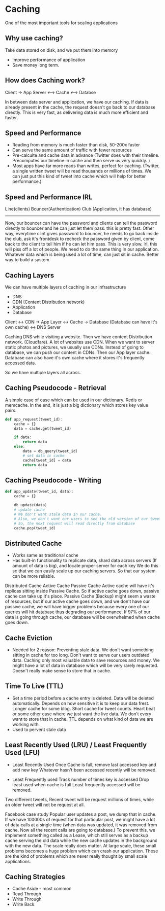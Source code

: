# Caching

One of the most important tools for scaling applications

## Why use caching?
Take data stored on disk, and we put them into memory
- Improve performance of application
- Save money long term.

## How does Caching work?

Client -> App Server <--> Cache <--> Databse

In between data server and application, we have our caching. 
If data is already present in the cache, the request doesn't go back to our database directly. This is very fast, as delivering data is much more efficient and faster.

## Speed and Performance
- Reading from memory is much faster than disk, 50-200x faster
- Can serve the same amount of traffic with fewer resources
- Pre-calculte and cache data in advance (Twitter does with their timeline. Precomputes our timeline in cache and then serve us very quickly. )
- Most apps have far more reads than writes, perfect for caching. 
(Twitter, a single written tweet will be read thousands or millions of times. We can just put this kind of tweet into cache which will help for better performance.)

## Speed and Performance IRL

Line(clients)        Bouncer(Authentication)         Club (Application, it has database)
----                    -                               ----------

Now, our bouncer can have the password and clients can tell the password directly to bouncer and he can just let them pass. 
this is pretty fast.
Other way, everytime clint gives password to bouncer, he needs to go back inside the club, ask it's frontdesk to recheck the password given by client, come back to the client to tell him if he can let him pass. This is very slow. Irl, this will piss off a lot of people. We need to do the same thing in our application. Whatever data which is being used a lot of time, can just sit in cache. Better way to build a system.

## Caching Layers
We can have multiple layers of caching in our infrastructure
- DNS
- CDN (Content Distribution network)
- Application
- Database


Client <-> CDN          -> App Layer <-> Cache -> Database (Database can have it's own cache)
       <-> DNS Server

Caching DNS while visiting a website.
Then we have content Distribution network. (Cloudfare). 
A lot of websites use CDN. When we want to server static photos and pictures, we usually use CDNs. Instead of going to database, we can push our content in CDNs.
Then our App layer cache. 
Database can also have it's own cache where it stores it's frequently accessed data.

So we have multiple layers all across.

## Caching Pseudocode - Retrieval
A simple case of case which can be used in our dictionary.
Redis or memcache. In the end, it is just a big dictionary which stores key value pairs.
```python
def app_request(tweet_id):
    cache = {}
    data = cache.get(tweet_id)

    if data:
        return data
    else:
        data = db_query(tweet_id)
        # set data in cache
        cache[tweet_id] = data
        return data
```

## Caching Pseudocode - Writing
```python
def app_update(tweet_id, data):
    cache = {}

    db_update(data)
    # update cache
    # We don't want stale data in our cache.
    # Also, we don't want our users to see the old version of our tweet.
    # So, the next request will read directly from database
    cache.pop(tweet_id)
```

## Distributed Cache
- Works same as traditional cache
- Has built-in functionality to replicate data, shard data across servers (If amount of data is big), and locate proper server for each key
We do this so that we can easily scale up our caching servers.
So that our system can be more reliable.

Distributed Cache
Active Cache            Passive Cache
Active cache will have it's replicas sitting inside Passive Cache. So if active cache goes down, passive cache can take up it's place.
Passive Cache (Backup) might seem a waste of resources, but if our active cache goes down, and we don't have our passive cache, we will have bigger problems because every one of our queries will hit database thus degrading our performance.
If 97% of our data is going through cache, our database will be overwhelmed when cache goes down.

## Cache Eviction
- Needed for 2 reason:
    Preventing stale data. We don't want something sitting in cache for too long. Don't want to serve our users outdated data.
    Caching only most valuable data to save resources and money. We might have a lot of data in database which will be very rarely requested. Doesn't really make sense to store that in cache.

## Time To Live (TTL)
- Set a time period before a cache entry is deleted. Data will be deleted automatically. Depends on how sensitive it is to keep our data frest. Longer cache for some blog. Short cache for tweet counts. Heart beat or some other case where we just want the live data. We don't every want to store that in cache.
TTL depends on what kind of data we are working with.
- Used to pervent stale data

## Least Recently Used (LRU) / Least Frequently Used (LFU)
- Least Recently Used
Once Cache is full, remove last accessed key and add new key
Whatever hasn't been accessed recently will be removed.

- Least Frequently used
Track number of times key is accessed
Drop least used when cache is full
Least frequently accessed will be removed.

Two different tweets, 
Recent tweet will be request millions of times, while an older tweet will not be request at all.

Facebook case study
Popular user updates a post, we dump that in cache.
If we have 100000s of request for that particular post, we might have a lot of data calls at a single time (when data was updated, it was removed from cache. Now all the recent calls are going to database.)
To prevent this, we implement something called as a Lease, which still serves as a backup cache serving the old data while the new cache updates in the background with the new data.
The scale really does matter. At large scale, these small problems becomes a huge problem which can crash our application.
These are the kind of problems which are never really thought by small scale applications.

## Caching Strategies
- Cache Aside - most common
- Read Through
- Write Through
- Write Back

